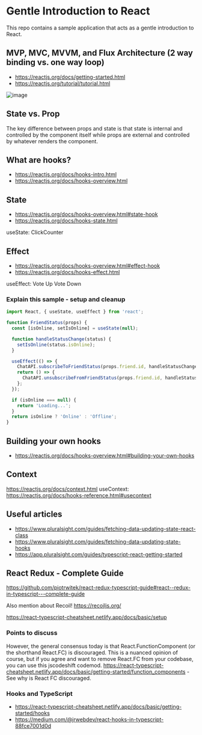 # Gentle Introduction to React

This repo contains a sample application that acts as a gentle introduction to React.

## MVP, MVC, MVVM, and Flux Architecture (2 way binding vs. one way loop)

- https://reactjs.org/docs/getting-started.html
- https://reactjs.org/tutorial/tutorial.html

![image](https://facebook.github.io/flux/img/overview/flux-simple-f8-diagram-explained-1300w.png)

## State vs. Prop

The key difference between props and state is that state is internal and controlled by the component itself while props are external and controlled by whatever renders the component.

## What are hooks?

- https://reactjs.org/docs/hooks-intro.html
- https://reactjs.org/docs/hooks-overview.html

## State

- https://reactjs.org/docs/hooks-overview.html#state-hook
- https://reactjs.org/docs/hooks-state.html

useState: ClickCounter

## Effect
- https://reactjs.org/docs/hooks-overview.html#effect-hook
- https://reactjs.org/docs/hooks-effect.html

useEffect: Vote Up Vote Down

### Explain this sample - setup and cleanup

```js
import React, { useState, useEffect } from 'react';

function FriendStatus(props) {
  const [isOnline, setIsOnline] = useState(null);

  function handleStatusChange(status) {
    setIsOnline(status.isOnline);
  }

  useEffect(() => {
    ChatAPI.subscribeToFriendStatus(props.friend.id, handleStatusChange);
    return () => {
      ChatAPI.unsubscribeFromFriendStatus(props.friend.id, handleStatusChange);
    };
  });

  if (isOnline === null) {
    return 'Loading...';
  }
  return isOnline ? 'Online' : 'Offline';
}
```

## Building your own hooks

- https://reactjs.org/docs/hooks-overview.html#building-your-own-hooks

## Context

https://reactjs.org/docs/context.html
useContext: https://reactjs.org/docs/hooks-reference.html#usecontext


## Useful articles

- https://www.pluralsight.com/guides/fetching-data-updating-state-react-class
- https://www.pluralsight.com/guides/fetching-data-updating-state-hooks
- https://app.pluralsight.com/guides/typescript-react-getting-started

## React Redux - Complete Guide

https://github.com/piotrwitek/react-redux-typescript-guide#react--redux-in-typescript---complete-guide

Also mention about Recoil! https://recoiljs.org/

https://react-typescript-cheatsheet.netlify.app/docs/basic/setup

### Points to discuss

However, the general consensus today is that React.FunctionComponent (or the shorthand React.FC) is discouraged. This is a nuanced opinion of course, but if you agree and want to remove React.FC from your codebase, you can use this jscodeshift codemod.
https://react-typescript-cheatsheet.netlify.app/docs/basic/getting-started/function_components - See why is React FC discouraged.

### Hooks and TypeScript

- https://react-typescript-cheatsheet.netlify.app/docs/basic/getting-started/hooks
- https://medium.com/@jrwebdev/react-hooks-in-typescript-88fce7001d0d

